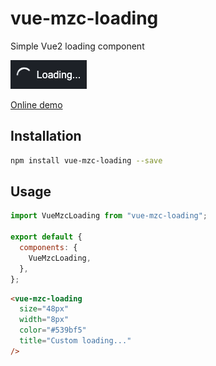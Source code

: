 # vue-mzc-loading
Simple Vue2 loading component

![](demo.gif)

[Online demo](https://codesandbox.io/s/awesome-silence-5uht0?file=/src/App.vue)

## Installation
```sh
npm install vue-mzc-loading --save
```

## Usage
```js
import VueMzcLoading from "vue-mzc-loading";

export default {
  components: {
    VueMzcLoading,
  },
};
```
```html
<vue-mzc-loading
  size="48px"
  width="8px"
  color="#539bf5"
  title="Custom loading..."
/>
```